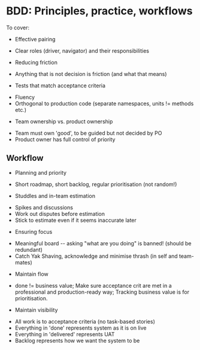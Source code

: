 BDD: Principles, practice, workflows
====================================

To cover:
* Effective pairing
 - Clear roles (driver, navigator) and their responsibilities
* Reducing friction
 - Anything that is not decision is friction (and what that means)
* Tests that match acceptance criteria
 - Fluency
 - Orthogonal to production code (separate namespaces, units != methods etc.)
* Team ownership vs. product ownership
 - Team must own 'good', to be guided but not decided by PO
 - Product owner has full control of priority

Workflow
--------
* Planning and priority
 - Short roadmap, short backlog, regular prioritisation (not random!)
* Studdles and in-team estimation
 - Spikes and discussions
 - Work out disputes before estimation
 - Stick to estimate even if it seems inaccurate later

* Ensuring focus
 - Meaningful board -- asking "what are you doing" is banned! (should be redundant)
 - Catch Yak Shaving, acknowledge and minimise thrash (in self and team-mates)
* Maintain flow
 - done != business value; Make sure acceptance crit are met in a professional and production-ready way; Tracking business value is for prioritisation.

* Maintain visibility
 - All work is to acceptance criteria (no task-based stories)
 - Everything in 'done' represents system as it is on live
 - Everything in 'delivered' represents UAT
 - Backlog represents how we want the system to be


